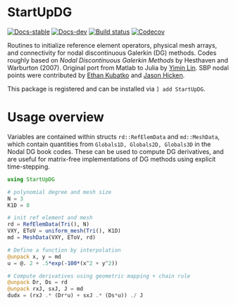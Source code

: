 # StartUpDG
[![Docs-stable](https://img.shields.io/badge/docs-stable-blue.svg)](https://jlchan.github.io/StartUpDG.jl/stable)
[![Docs-dev](https://img.shields.io/badge/docs-dev-blue.svg)](https://jlchan.github.io/StartUpDG.jl/dev)
[![Build status](https://github.com/jlchan/StartUpDG.jl/workflows/CI/badge.svg)](https://github.com/jlchan/StartUpDG.jl/actions)
[![Codecov](https://codecov.io/gh/jlchan/StartUpDG.jl/branch/main/graph/badge.svg)](https://codecov.io/gh/jlchan/StartUpDG.jl)

Routines to initialize reference element operators, physical mesh arrays, and connectivity for nodal discontinuous Galerkin (DG) methods. Codes roughly based on *Nodal Discontinuous Galerkin Methods* by Hesthaven and Warburton (2007). Original port from Matlab to Julia by [Yimin Lin](https://github.com/yiminllin). SBP nodal points were contributed by [Ethan Kubatko](https://sites.google.com/site/chilatosu/ethan-bio) and [Jason Hicken](https://doi.org/10.1007/s10915-020-01154-8).

This package is registered and can be installed via `] add StartUpDG`.

# Usage overview

Variables are contained within structs `rd::RefElemData` and `md::MeshData`, which contain quantities from `Globals1D, Globals2D, Globals3D` in the Nodal DG book codes. These can be used to compute DG derivatives, and are useful for matrix-free implementations of DG methods using explicit time-stepping.

```julia
using StartUpDG

# polynomial degree and mesh size
N = 3
K1D = 8

# init ref element and mesh
rd = RefElemData(Tri(), N)
VXY, EToV = uniform_mesh(Tri(), K1D)
md = MeshData(VXY, EToV, rd)

# Define a function by interpolation
@unpack x, y = md
u = @. 2 + .5*exp(-100*(x^2 + y^2))

# Compute derivatives using geometric mapping + chain rule
@unpack Dr, Ds = rd
@unpack rxJ, sxJ, J = md
dudx = (rxJ .* (Dr*u) + sxJ .* (Ds*u)) ./ J
```
